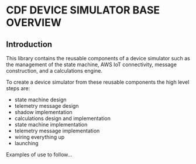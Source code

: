 # CDF DEVICE SIMULATOR BASE OVERVIEW

## Introduction

This library contains the reusable components of a device simulator such as the management of the state machine, AWS IoT connectivity, message construction, and a calculations engine.

To create a device simulator from these reusable components the high level steps are:

- state machine design
- telemetry message design
- shadow implementation
- calculations design and implementation
- state machine implementation
- telemetry message implementation
- wiring everything up
- launching

Examples of use to follow...
